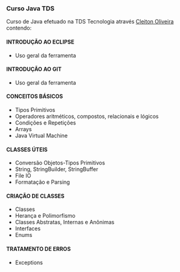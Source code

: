 ### Curso Java TDS

Curso de Java efetuado na TDS Tecnologia através [Cleiton Oliveira](https://github.com/zherro) contendo: 

#### INTRODUÇÃO AO ECLIPSE
* Uso geral da ferramenta <br/>

#### INTRODUÇÃO AO GIT
* Uso geral da ferramenta <br/>

#### CONCEITOS BÁSICOS
* Tipos Primitivos
* Operadores aritméticos, compostos, relacionais e lógicos
* Condições e Repetições
* Arrays
* Java Virtual Machine <br/>

#### CLASSES ÚTEIS
* Conversão Objetos-Tipos Primitivos
* String, StringBuilder, StringBuffer
* File IO
* Formatação e Parsing <br/>

#### CRIAÇÃO DE CLASSES
* Classes
* Herança e Polimorfismo
* Classes Abstratas, Internas e Anônimas
* Interfaces
* Enums <br/>

#### TRATAMENTO DE ERROS
* Exceptions
